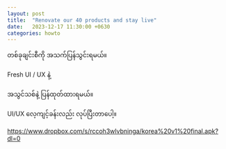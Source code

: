 ```yaml
---
layout: post
title:  "Renovate our 40 products and stay live"
date:   2023-12-17 11:30:00 +0630
categories: howto
---
```


တစ်ခုချင်းစီကို အသက်ပြန်သွင်းရမယ်။

Fresh UI / UX နဲ့

အသွင်သစ်နဲ့ ပြန်ထုတ်ထားရမယ်။

UI/UX လေ့ကျင့်ခန်းလည်း လုပ်ပြီးတာပေါ့။

https://www.dropbox.com/s/rccoh3wlvbninga/korea%20v1%20final.apk?dl=0




